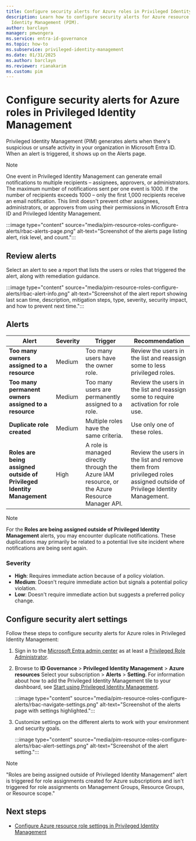 ```yaml
---
title: Configure security alerts for Azure roles in Privileged Identity Management
description: Learn how to configure security alerts for Azure resource roles in Privileged
  Identity Management (PIM).
author: barclayn
manager: pmwongera
ms.service: entra-id-governance
ms.topic: how-to
ms.subservice: privileged-identity-management
ms.date: 01/31/2025
ms.author: barclayn
ms.reviewer: rianakarim
ms.custom: pim
---
```


# Configure security alerts for Azure roles in Privileged Identity Management

Privileged Identity Management (PIM) generates alerts when there's suspicious or unsafe activity in your organization in Microsoft Entra ID. When an alert is triggered, it shows up on the Alerts page.

>[!NOTE]
>One event in Privileged Identity Management can generate email notifications to multiple recipients – assignees, approvers, or administrators. The maximum number of notifications sent per one event is 1000. If the number of recipients exceeds 1000 – only the first 1,000 recipients receive an email notification. This limit doesn't prevent other assignees, administrators, or approvers from using their permissions in Microsoft Entra ID and Privileged Identity Management.

:::image type="content" source="media/pim-resource-roles-configure-alerts/rbac-alerts-page.png" alt-text="Screenshot of the alerts page listing alert, risk level, and count.":::

## Review alerts

Select an alert to see a report that lists the users or roles that triggered the alert, along with remediation guidance.

:::image type="content" source="media/pim-resource-roles-configure-alerts/rbac-alert-info.png" alt-text="Screenshot of the alert report showing last scan time, description, mitigation steps, type, severity, security impact, and how to prevent next time.":::

## Alerts

Alert | Severity | Trigger | Recommendation
--- | --- | --- | ---
**Too many owners assigned to a resource** | Medium | Too many users have the owner role. | Review the users in the list and reassign some to less privileged roles.
**Too many permanent owners assigned to a resource** | Medium | Too many users are permanently assigned to a role. | Review the users in the list and reassign some to require activation for role use.
**Duplicate role created** | Medium | Multiple roles have the same criteria. | Use only one of these roles.
**Roles are being assigned outside of Privileged Identity Management** | High | A role is managed directly through the Azure IAM resource, or the Azure Resource Manager API. | Review the users in the list and remove them from privileged roles assigned outside of Privilege Identity Management. 

>[!NOTE]
> For the **Roles are being assigned outside of Privileged Identity Management** alerts, you may encounter duplicate notifications. These duplications may primarily be related to a potential live site incident where notifications are being sent again. 

### Severity

- **High**: Requires immediate action because of a policy violation. 
- **Medium**: Doesn't require immediate action but signals a potential policy violation.
- **Low**: Doesn't require immediate action but suggests a preferred policy change.

## Configure security alert settings


Follow these steps to configure security alerts for Azure roles in Privileged Identity Management:

1. Sign in to the [Microsoft Entra admin center](https://entra.microsoft.com) as at least a [Privileged Role Administrator](~/identity/role-based-access-control/permissions-reference.md#privileged-role-administrator).

1. Browse to **ID Governance** > **Privileged Identity Management** > **Azure resources** Select your subscription > **Alerts** > **Setting**. For information about how to add the Privileged Identity Management tile to your dashboard, see [Start using Privileged Identity Management](pim-getting-started.md).

    :::image type="content" source="media/pim-resource-roles-configure-alerts/rbac-navigate-settings.png" alt-text="Screenshot of the alerts page with settings highlighted.":::

1. Customize settings on the different alerts to work with your environment and security goals.

    :::image type="content" source="media/pim-resource-roles-configure-alerts/rbac-alert-settings.png" alt-text="Screenshot of the alert setting.":::

>[!NOTE]
>"Roles are being assigned outside of Privileged Identity Management" alert is triggered for role assignments created for Azure subscriptions and isn't triggered for role assignments on Management Groups, Resource Groups, or Resource scope."

## Next steps

- [Configure Azure resource role settings in Privileged Identity Management](pim-resource-roles-configure-role-settings.md)